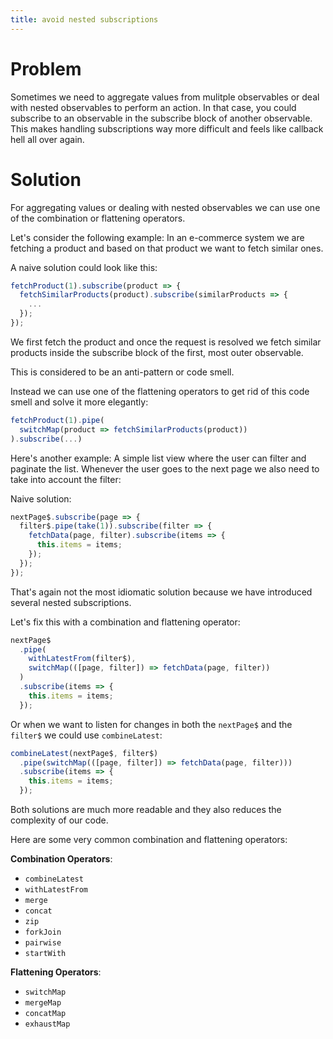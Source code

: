 ```yaml
---
title: avoid nested subscriptions
---
```


# Problem

Sometimes we need to aggregate values from mulitple observables or deal with nested observables to perform an action. In that case, you could  subscribe to an observable in the subscribe block of another observable. This makes handling subscriptions way more difficult and feels like callback hell all over again.

# Solution

For aggregating values or dealing with nested observables we can use one of the combination or flattening operators.

Let's consider the following example: In an e-commerce system we are fetching a product and based on that product we want to fetch similar ones.

A naive solution could look like this:

```ts
fetchProduct(1).subscribe(product => {
  fetchSimilarProducts(product).subscribe(similarProducts => {
    ...
  });
});
```

We first fetch the product and once the request is resolved we fetch similar products inside the subscribe block of the first, most outer observable.

This is considered to be an anti-pattern or code smell.

Instead we can use one of the flattening operators to get rid of this code smell and solve it more elegantly:

```ts
fetchProduct(1).pipe(
  switchMap(product => fetchSimilarProducts(product))
).subscribe(...)
```

Here's another example: A simple list view where the user can filter and paginate the list. Whenever the user goes to the next page we also need to take into account the filter:

Naive solution:

```ts
nextPage$.subscribe(page => {
  filter$.pipe(take(1)).subscribe(filter => {
    fetchData(page, filter).subscribe(items => {
      this.items = items;
    });
  });
});
```

That's again not the most idiomatic solution because we have introduced several nested subscriptions.

Let's fix this with a combination and flattening operator:

```ts
nextPage$
  .pipe(
    withLatestFrom(filter$),
    switchMap(([page, filter]) => fetchData(page, filter))
  )
  .subscribe(items => {
    this.items = items;
  });
```

Or when we want to listen for changes in both the `nextPage$` and the `filter$` we could use `combineLatest`:

```ts
combineLatest(nextPage$, filter$)
  .pipe(switchMap(([page, filter]) => fetchData(page, filter)))
  .subscribe(items => {
    this.items = items;
  });
```

Both solutions are much more readable and they also reduces the complexity of our code.

Here are some very common combination and flattening operators:

**Combination Operators**:

- `combineLatest`
- `withLatestFrom`
- `merge`
- `concat`
- `zip`
- `forkJoin`
- `pairwise`
- `startWith`

**Flattening Operators**:

- `switchMap`
- `mergeMap`
- `concatMap`
- `exhaustMap`
